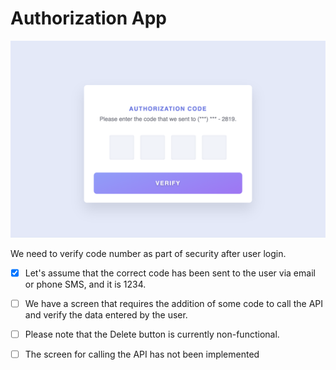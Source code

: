 # Authorization App

![Alt text](image.png)

We need to verify code number as part of security after user login.

- [x] Let's assume that the correct code has been sent to the user via email or phone SMS, and it is 1234.
- [ ] We have a screen that requires the addition of some code to call the API and verify the data entered by the user.
- [ ] Please note that the Delete button is currently non-functional.
- [ ] The screen for calling the API has not been implemented

